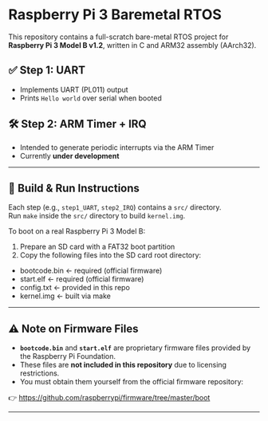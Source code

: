 # Raspberry Pi 3 Baremetal RTOS

This repository contains a full-scratch bare-metal RTOS project for **Raspberry Pi 3 Model B v1.2**, written in C and ARM32 assembly (AArch32).

## ✅ Step 1: UART
- Implements UART (PL011) output
- Prints `Hello world` over serial when booted

## 🛠️ Step 2: ARM Timer + IRQ
- Intended to generate periodic interrupts via the ARM Timer
- Currently **under development**

---

## 🔧 Build & Run Instructions

Each step (e.g., `step1_UART`, `step2_IRQ`) contains a `src/` directory.  
Run `make` inside the `src/` directory to build `kernel.img`.

To boot on a real Raspberry Pi 3 Model B:

1. Prepare an SD card with a FAT32 boot partition
2. Copy the following files into the SD card root directory:

- bootcode.bin ← required (official firmware)
- start.elf ← required (official firmware)
- config.txt ← provided in this repo
- kernel.img ← built via make


---

## ⚠️ Note on Firmware Files

- **`bootcode.bin`** and **`start.elf`** are proprietary firmware files provided by the Raspberry Pi Foundation.
- These files are **not included in this repository** due to licensing restrictions.
- You must obtain them yourself from the official firmware repository:

👉 https://github.com/raspberrypi/firmware/tree/master/boot

---
